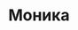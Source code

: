 ---
title: "Моника"
description: "Занимаюсь фитнесом, люблю шопинг и уютные вечера в ресторанах."
Price: "От 1000$"
height: "169"
weight: "55"
age: "24"
folder: monika
mainImage: monika.webp
bustSize: "2"
hairColor: "blonde"
visa: "europe"
images:
  - 2.webp
  - 3.webp
---